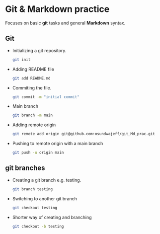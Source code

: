# Git & Markdown practice

Focuses on basic **git** tasks and general **Markdown** syntax.

## Git

- Initializing a git repository.

    ```bash
    git init
    ```

- Adding README file

    ```bash
    git add README.md
    ```

- Commiting the file.

    ```bash
    git commit -m "initial commit"
    ```

- Main branch

    ```bash
    git branch -m main
    ```

- Adding remote origin

    ```bash
    git remote add origin git@github.com:osundwajeff/git_Md_prac.git
    ```

- Pushing to remote origin with a main branch

    ```bash
    git push -u origin main
    ```

## git branches

- Creating a git branch e.g. testing.

    ```bash
    git branch testing
    ```

- Switching to another git branch

    ```bash
    git checkout testing
    ```

- Shorter way of creating and branching

    ```bash
    git checkout -b testing
    ```
